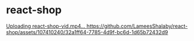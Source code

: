 # react-shop

[Uploading react-shop-vid.mp4…
](https://github.com/LameesShalaby/react-shop/assets/107410240/32a1ff64-7785-4d9f-bc6d-1d65b72432d9
)https://github.com/LameesShalaby/react-shop/assets/107410240/32a1ff64-7785-4d9f-bc6d-1d65b72432d9
